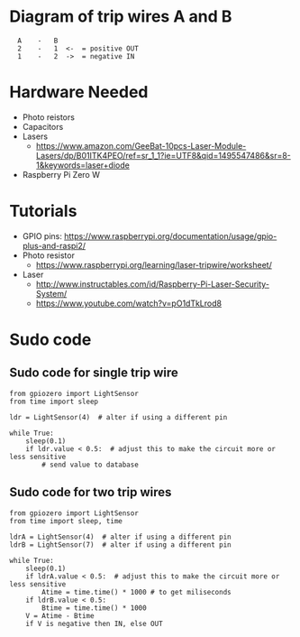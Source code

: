 # Diagram of trip wires A and B

```
  A    -   B
  2    -   1  <-  = positive OUT
  1    -   2  ->  = negative IN
```


# Hardware Needed

* Photo reistors
* Capacitors
* Lasers
    * https://www.amazon.com/GeeBat-10pcs-Laser-Module-Lasers/dp/B01ITK4PEO/ref=sr_1_1?ie=UTF8&qid=1495547486&sr=8-1&keywords=laser+diode
* Raspberry Pi Zero W

# Tutorials
* GPIO pins: https://www.raspberrypi.org/documentation/usage/gpio-plus-and-raspi2/
* Photo resistor
  * https://www.raspberrypi.org/learning/laser-tripwire/worksheet/
* Laser
  * http://www.instructables.com/id/Raspberry-Pi-Laser-Security-System/
  * https://www.youtube.com/watch?v=pO1dTkLrod8

# Sudo code
## Sudo code for single trip wire

```
from gpiozero import LightSensor
from time import sleep

ldr = LightSensor(4)  # alter if using a different pin

while True:
    sleep(0.1)
    if ldr.value < 0.5:  # adjust this to make the circuit more or less sensitive
        # send value to database

```


## Sudo code for two trip wires

```
from gpiozero import LightSensor 
from time import sleep, time

ldrA = LightSensor(4)  # alter if using a different pin
ldrB = LightSensor(7)  # alter if using a different pin

while True:
    sleep(0.1)
    if ldrA.value < 0.5:  # adjust this to make the circuit more or less sensitive
        Atime = time.time() * 1000 # to get miliseconds
    if ldrB.value < 0.5:
        Btime = time.time() * 1000
    V = Atime - Btime
    if V is negative then IN, else OUT

```

